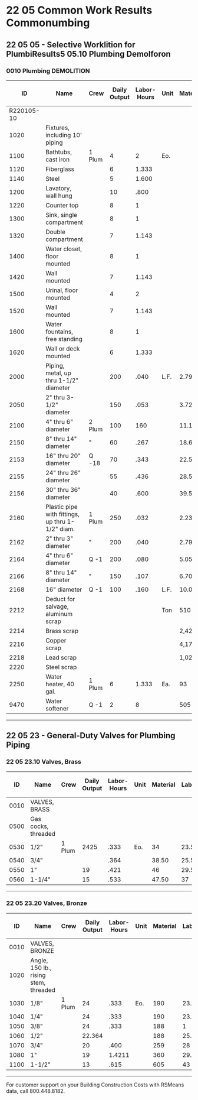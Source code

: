 # 22 05 Common Work Results Commonumbing

## 22 05 05 - Selective Worklition for PlumbiResults5 05.10 Plumbing Demolforon

### 0010 Plumbing DEMOLITION

| ID         | Name                                             | Crew   | Daily Output | Labor-Hours | Unit   | Material | Labor      | Equipment | Total      | Total Incl O&P |
|------------|--------------------------------------------------|--------|-------------|-------------|--------|----------|------------|-----------|------------|----------------|
| R220105-10 |                                                  |        |             |             |        |          |            |           |            |                |
| 1020       | Fixtures, including 10' piping                   |        |             |             |        |          |            |           |            |                |
| 1100       | Bathtubs, cast iron                              | 1 Plum | 4           | 2           | Eo.    |          | 140        |           | 140        | 208            |
| 1120       | Fiberglass                                       |        | 6           | 1.333       |        |          | 93REREGER2 |           | 93         | 139            |
| 1140       | Steel                                            |        | 5           | 1.600       |        |          | 112        |           | 112        | 167            |
| 1200       | Lavatory, wall hung                              |        | 10          | .800        |        |          | 56         |           | 56         | 83.50           |
| 1220       | Counter top                                      |        | 8           | 1           |        |          | 70         |           | 70         | 104            |
| 1300       | Sink, single compartment                         |        | 8           | 1           |        |          | 70         |           | 70         | 104            |
| 1320       | Double compartment                               |        | 7           | 1.143       |        |          | 80         |           | 80         | 119            |
| 1400       | Water closet, floor mounted                      |        | 8           | 1           |        |          | 70         |           | 70         | 104            |
| 1420       | Wall mounted                                     |        | 7           | 1.143       |        |          | 80         |           | 80         | 119            |
| 1500       | Urinal, floor mounted                            |        | 4           | 2           |        |          | 140        |           | 140        | 208            |
| 1520       | Wall mounted                                     |        | 7           | 1.143       |        |          | 80         |           | 80         | 119            |
| 1600       | Water fountains, free standing                   |        | 8           | 1           |        |          | 70         |           | 70         | 104            |
| 1620       | Wall or deck mounted                             |        | 6           | 1.333       |        |          | 93         |           | 93         | 139            |
| 2000       | Piping, metal, up thru 1-1/2" diameter           |        | 200         | .040        | L.F.   | 2.79     |            |           | 2.79       | 4.16           |
| 2050       | 2" thru 3-1/2" diameter                         |        | 150         | .053        |        | 3.72     |            |           | 3.72       | 5.55           |
| 2100       | 4" thru 6" diameter                              | 2 Plum | 100         | 160         |        | 11.15    |            |           | 11.15      | 16.65          |
| 2150       | 8" thru 14" diameter                             | "      | 60          | .267        |        | 18.60    |            |           | 18.60      | 28             |
| 2153       | 16" thru 20" diameter                            | Q -18  | 70          | .343        |        | 22.50    | .89        |           | 23.39      | 34.50          |
| 2155       | 24" thru 26" diameter                            |        | 55          | .436        |        | 28.50    | 1.13       |           | 29.63      | 43.50          |
| 2156       | 30" thru 36" diameter                            |        | 40          | .600        |        | 39.50    | 1.55       |           | 41.05      | 60.50          |
| 2160       | Plastic pipe with fittings, up thru 1-1/2" diam. | 1 Plum | 250         | .032        |        | 2.23     |            |           | 2.23       | 3.33           |
| 2162       | 2" thru 3" diameter                              | "      | 200         | .040        |        | 2.79     |            |           | 2.79       | 4.16           |
| 2164       | 4" thru 6" diameter                              | Q -1   | 200         | .080        |        | 5.05     |            |           | 5.05       | 7.50           |
| 2166       | 8" thru 14" diameter                             | "      | 150         | .107        |        | 6.70     |            |           | 6.70       | 10             |
| 2168       | 16" diameter                                     | Q -1   | 100         | .160        | L.F.   | 10.05    |            |           | 10.05      | 15             |
| 2212       | Deduct for salvage, aluminum scrap               |        |             |             | Ton    | 510      |            |           | 510        | 560            |
| 2214       | Brass scrap                                      |        |             |             |        | 2,425    |            |           | 2,425      | 2,675          |
| 2216       | Copper scrap                                     |        |             |             |        | 4,175    |            |           | 4,175      | 4,575          |
| 2218       | Lead scrap                                       |        |             |             |        | 1,025    |            |           | 1,025      | 1,125          |
| 2220       | Steel scrap                                      |        |             |             |        |          |            |           | 204        | 224            |
| 2250       | Water heater, 40 gal.                            | 1 Plum | 6           | 1.333       | Ea.    | 93       |            |           | 93         | 139            |
| 9470       | Water softener                                   | Q -1   | 2           | 8           |        | 505      |            |           | 505        | 750            |

---

## 22 05 23 - General-Duty Valves for Plumbing Piping

### 22 05 23.10 Valves, Brass

| ID   | Name                | Crew   | Daily Output | Labor-Hours | Unit | Material | Labor  | Equipment | Total | Total Incl O&P |
|------|---------------------|--------|-------------|-------------|------|----------|--------|-----------|-------|----------------|
| 0010 | VALVES, BRASS       |        |             |             |      |          |        |           |       |                |
| 0500 | Gas cocks, threaded |        |             |             |      |          |        |           |       |                |
| 0530 | 1/2"                | 1 Plum | 2425        | .333        | Eo.  | 34       | 23.50  |           | 57.50 | 72             |
| 0540 | 3/4"                |        |             | .364        |      | 38.50    | 25.50  |           | 64    | 80.50          |
| 0550 | 1"                  |        | 19          | .421        |      | 46       | 29.50  |           | 75.50 | 94.50          |
| 0560 | 1-1/4"              |        | 15          | .533        |      | 47.50    | 37     |           | 84.50 | 108            |

---

### 22 05 23.20 Valves, Bronze

| ID   | Name                                 | Crew   | Daily Output | Labor-Hours | Unit | Material | Labor  | Equipment | Total   | Total Incl O&P |
|------|--------------------------------------|--------|-------------|-------------|------|----------|--------|-----------|---------|----------------|
| 0010 | VALVES, BRONZE                       |        |             |             |      |          |        |           |         |                |
| 1020 | Angle, 150 lb., rising stem, threaded|        |             |             |      |          |        |           |         |                |
| 1030 | 1/8"                                 | 1 Plum | 24          | .333        | Eo.  | 190      | 23.50  |           | 213.50  | 243            |
| 1040 | 1/4"                                 |        | 24          | .333        |      | 190      | 23.50  |           | 213.50  | 243            |
| 1050 | 3/8"                                 |        | 24          | .333        |      | 188      | 1      | 23.50     | 211.50  | 242            |
| 1060 | 1/2"                                 |        | 22.364      |             |      | 188      | 25.50  |           | 213.50  | 245            |
| 1070 | 3/4"                                 |        | 20          | .400        |      | 259      | 28     |           | 287     | 325            |
| 1080 | 1"                                   |        | 19          | 1.4211      |      | 360      | 29.50  |           | 389.50  | 440            |
| 1100 | 1-1/2"                               |        | 13          | .615        |      | 605      | 43     |           | 648     | 730            |

---

For customer support on your Building Construction Costs with RSMeans data, call 800.448.8182.